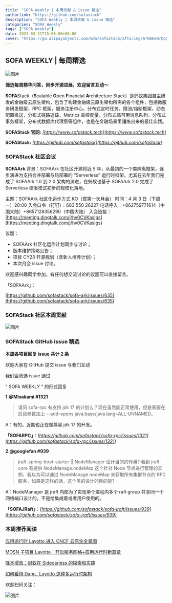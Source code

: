 ```yaml
---
title: "SOFA Weekly | 本周贡献 & issue 精选"
authorlink: "https://github.com/sofastack"
description: "SOFA Weekly | 本周贡献 & issue 精选"
categories: "SOFA Weekly"
tags: ["SOFA Weekly"]
date: 2023-03-31T15:00:00+08:00
cover: "https://gw.alipayobjects.com/mdn/sofastack/afts/img/A*NAHaRrQqGzAAAAAAAAAAAAAAARQnAQ"
---
```


## SOFA WEEKLY | 每周精选

![图片](https://p3-juejin.byteimg.com/tos-cn-i-k3u1fbpfcp/1e08fca65f7643c783d33f590bb41d5a~tplv-k3u1fbpfcp-zoom-1.image)

**筛选每周精华问答，同步开源进展，欢迎留言互动～**

**SOFA**Stack（**S**calable **O**pen **F**inancial **A**rchitecture Stack）是蚂蚁集团自主研发的金融级云原生架构，包含了构建金融级云原生架构所需的各个组件，包括微服务研发框架，RPC 框架，服务注册中心，分布式定时任务，限流/熔断框架，动态配置推送，分布式链路追踪，Metrics 监控度量，分布式高可用消息队列，分布式事务框架，分布式数据库代理层等组件，也是在金融场景里锤炼出来的最佳实践。

**SOFAStack 官网:** *[https://www.sofastack.tech](https://www.sofastack.tech)*

**SOFAStack:** *[https://github.com/sofastack](https://github.com/sofastack)*

### SOFAStack 社区会议

**SOFAArk**
背景：SOFAArk 在社区开源将近 5 年，从最初的一个类隔离框架，逐步演进为支持合并部署与热部署的 “Serverless” 运行时框架。尤其在去年我们完成了 SOFAArk 1.0 到 2.0 架构的演进，在蚂蚁也基于 SOFAArk 2.0 完成了 Serverless 研发模式初步的规模化落地。

主题：SOFAArk 社区化运作方式 KO（暨第一次月会）
时间：4 月 3 日（下周一）20:00
入会口令（钉钉）：683 550 26227
电话呼入：+862759771614（中国大陆）+8657128356290（中国大陆）
入会链接：[https://meeting.dingtalk.com/j/hv0CVKasIgs](https://meeting.dingtalk.com/j/hv0CVKasIgs)

议题：
- SOFAArk 社区化运作计划同步与讨论；
- 版本维护策略公告；
- 项目 CY23 开源规划（含新人培养计划）；
- 本次月会 issue 讨论。

欢迎感兴趣同学参加，有任何想交流讨论的议题可以直接留言。

「SOFAArk」： 

[https://github.com/sofastack/sofa-ark/issues/635](https://github.com/sofastack/sofa-ark/issues/635)

### SOFAStack 社区本周贡献

![图片](https://mdn.alipayobjects.com/huamei_soxoym/afts/img/A*MgstQrvozwUAAAAAAAAAAAAADrGAAQ/original)

### SOFAStack GitHub issue 精选

**本周各项目回复 issue 共计 2 条**

欢迎大家在 GitHub 提交 issue 与我们互动

我们会筛选 issue 通过 

" SOFA WEEKLY " 的形式回复

**1.@Misakami  #1321**

>请问 sofa-rpc 有支持 jdk 17 的计划么？现在虽然能正常使用，但是需要在启动参数加上 --add-opens java.base/java.lang=ALL-UNNAMED。

A：有的，近期也正在做兼容 jdk 17 的开发。

**「SOFARPC」**：*[https://github.com/sofastack/sofa-rpc/issues/1321](https://github.com/sofastack/sofa-rpc/issues/1321)*

**2.@googlefan  #939** 

>jraft-spring-boot-starter || NodeManager 设计目的的作用?
看到 jraft-core 有提供 NodeManage.nodeMap 这个针对 Node 节点进行管理的实例，我以为可以通过 NodeManage.nodeMap 来获取所有集群节点的 RPC 服务，如果是这样的话，这个类的设计的目的是?

A：NodeManager 是 jraft 内部为了实现单个进程内多个 raft group 共享同一个网络端口设计的，不是给集成着或者用户使用的。

**「SOFAJRaft」**：*[https://github.com/sofastack/sofa-jraft/issues/939](https://github.com/sofastack/sofa-jraft/issues/939)*

### 本周推荐阅读

[应用运行时 Layotto 进入 CNCF 云原生全景图](https://mp.weixin.qq.com/s?__biz=MzUzMzU5Mjc1Nw==&mid=2247501562&idx=1&sn=67f6fdf0d630ffefc1635b82651a1b2f&chksm=faa32920cdd4a03604cff93e9de80df78094a4211dee0d34409ec8a6edbf3d043615e9e7431d&scene=21)

[MOSN 子项目 Layotto：开启服务网格+应用运行时新篇章](https://mp.weixin.qq.com/s?__biz=MzUzMzU5Mjc1Nw==&mid=2247488835&idx=1&sn=d645b9abc866048e679b56bfe3b72482&chksm=faa0fa99cdd7738ff1749ae75b1670f953c92b70dcf0358337977438fd74b632b21a7b17ece3&scene=21)

[降本增效：蚂蚁在 Sidecarless 的探索和实践](https://mp.weixin.qq.com/s?__biz=MzUzMzU5Mjc1Nw==&mid=2247517989&idx=1&sn=1b49b68c9281d0c2514fa4caa38284fb&chksm=faa368ffcdd4e1e9fa5361d6ea376bbc426272c7a32250cc67ae27dcd84a6113b4a016a1518d&scene=21)

[如何看待 Dapr、Layotto 这种多运行时架构](https://mp.weixin.qq.com/s?__biz=MzUzMzU5Mjc1Nw==&mid=2247510516&idx=1&sn=eff21915cd0ac1a8c8e3f126b549a605&chksm=faa3462ecdd4cf38ab6ab0c7201902fb53d54cea4865f9b7d7cdcdc7eaa00cf354d8b05e5393&scene=21)

欢迎扫码关注：

![图片](https://p3-juejin.byteimg.com/tos-cn-i-k3u1fbpfcp/e19d0a6d7f734ad6a585cde82ae4f3bf~tplv-k3u1fbpfcp-zoom-1.image)
